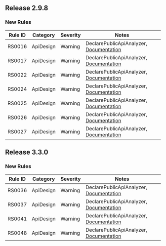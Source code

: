 ## Release 2.9.8

### New Rules

Rule ID | Category | Severity | Notes
--------|----------|----------|-------
RS0016 | ApiDesign | Warning | DeclarePublicApiAnalyzer, [Documentation](https://github.com/dotnet/roslyn-analyzers/blob/main/src/PublicApiAnalyzers/PublicApiAnalyzers.Help.md)
RS0017 | ApiDesign | Warning | DeclarePublicApiAnalyzer, [Documentation](https://github.com/dotnet/roslyn-analyzers/blob/main/src/PublicApiAnalyzers/PublicApiAnalyzers.Help.md)
RS0022 | ApiDesign | Warning | DeclarePublicApiAnalyzer, [Documentation](https://github.com/dotnet/roslyn-analyzers/blob/main/src/PublicApiAnalyzers/PublicApiAnalyzers.Help.md)
RS0024 | ApiDesign | Warning | DeclarePublicApiAnalyzer, [Documentation](https://github.com/dotnet/roslyn-analyzers/blob/main/src/PublicApiAnalyzers/PublicApiAnalyzers.Help.md)
RS0025 | ApiDesign | Warning | DeclarePublicApiAnalyzer, [Documentation](https://github.com/dotnet/roslyn-analyzers/blob/main/src/PublicApiAnalyzers/PublicApiAnalyzers.Help.md)
RS0026 | ApiDesign | Warning | DeclarePublicApiAnalyzer, [Documentation](https://github.com/dotnet/roslyn/blob/main/docs/Adding%20Optional%20Parameters%20in%20Public%20API.md)
RS0027 | ApiDesign | Warning | DeclarePublicApiAnalyzer, [Documentation](https://github.com/dotnet/roslyn/blob/main/docs/Adding%20Optional%20Parameters%20in%20Public%20API.md)

## Release 3.3.0

### New Rules

Rule ID | Category | Severity | Notes
--------|----------|----------|-------
RS0036 | ApiDesign | Warning | DeclarePublicApiAnalyzer, [Documentation](https://github.com/dotnet/roslyn-analyzers/blob/main/src/PublicApiAnalyzers/PublicApiAnalyzers.Help.md)
RS0037 | ApiDesign | Warning | DeclarePublicApiAnalyzer, [Documentation](https://github.com/dotnet/roslyn-analyzers/blob/main/src/PublicApiAnalyzers/PublicApiAnalyzers.Help.md)
RS0041 | ApiDesign | Warning | DeclarePublicApiAnalyzer, [Documentation](https://github.com/dotnet/roslyn-analyzers/blob/main/src/PublicApiAnalyzers/PublicApiAnalyzers.Help.md)
RS0048 | ApiDesign | Warning | DeclarePublicApiAnalyzer, [Documentation](https://github.com/dotnet/roslyn-analyzers/blob/main/src/PublicApiAnalyzers/PublicApiAnalyzers.Help.md)
